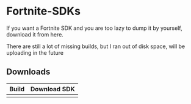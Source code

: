# Fortnite-SDKs
If you want a Fortnite SDK and you are too lazy to dump it by yourself, download it from here.

There are still a lot of missing builds, but I ran out of disk space, will be uploading in the future

## Downloads
| Build | Download SDK |
| ------ | ------ |
|||
